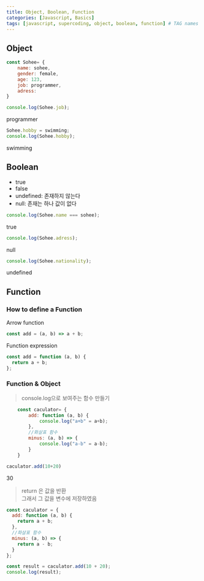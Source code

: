 ```yaml
---
title: Object, Boolean, Function
categories: [Javascript, Basics]
tags: [javascript, supercoding, object, boolean, function] # TAG names should always be lowercase
---
```


## Object

```javascript
const Sohee= {
    name: sohee,
    gender: female,
    age: 123,
    job: programmer,
    adress:
}

```

```javascript
console.log(Sohee.job);
```

programmer

```javascript
Sohee.hobby = swimming;
console.log(Sohee.hobby);
```

swimming

## Boolean

- true
- false
- undefined: 존재하지 않는다
- null: 존재는 하나 값이 없다

```javascript
console.log(Sohee.name === sohee);
```

true

```javascript
console.log(Sohee.adress);
```

null

```javascript
console.log(Sohee.nationality);
```

undefined

## Function

### How to define a Function

Arrow function

```javascript
const add = (a, b) => a + b;
```

Function expression

```javascript
const add = function (a, b) {
  return a + b;
};
```

### Function & Object

> console.log으로 보여주는 함수 만들기

```javascript
    const caculator= {
        add: function (a, b) {
            console.log("a+b" = a+b);
        },
        //화살표 함수
        minus: (a, b) => {
            console.log("a-b" = a-b);
        }
    }

caculator.add(10+20)

```

30

> return 은 값을 반환\
> 그래서 그 값을 변수에 저장하였음

```javascript
const caculator = {
  add: function (a, b) {
    return a + b;
  },
  //화살표 함수
  minus: (a, b) => {
    return a - b;
  }
};

const result = caculator.add(10 + 20);
console.log(result);
```
